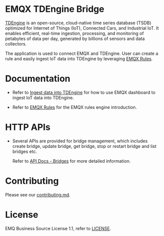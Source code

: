 # EMQX TDEngine Bridge

[TDEngine](https://github.com/taosdata/TDengine) is an open-source, cloud-native
time series database (TSDB) optimized for Internet of Things (IoT), Connected Cars,
and Industrial IoT.
It enables efficient, real-time ingestion, processing, and monitoring of petabytes
of data per day, generated by billions of sensors and data collectors.

The application is used to connect EMQX and TDEngine.
User can create a rule and easily ingest IoT data into TDEngine by leveraging
[EMQX Rules](https://docs.emqx.com/en/enterprise/v5.0/data-integration/rules.html).


# Documentation

- Refer to [Ingest data into TDEngine](https://docs.emqx.com/en/enterprise/v5.0/data-integration/data-bridge-tdengine.html)
  for how to use EMQX dashboard to ingest IoT data into TDEngine.

- Refer to [EMQX Rules](https://docs.emqx.com/en/enterprise/v5.0/data-integration/rules.html)
  for the EMQX rules engine introduction.


# HTTP APIs

- Several APIs are provided for bridge management, which includes create bridge,
  update bridge, get bridge, stop or restart bridge and list bridges etc.

  Refer to [API Docs - Bridges](https://docs.emqx.com/en/enterprise/v5.0/admin/api-docs.html#tag/Bridges)
  for more detailed information.


# Contributing

Please see our [contributing.md](../../CONTRIBUTING.md).


# License

EMQ Business Source License 1.1, refer to [LICENSE](BSL.txt).
